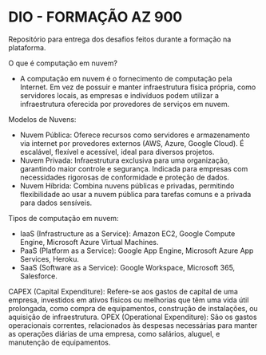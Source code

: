 # DIO - FORMAÇÃO AZ 900
Repositório para entrega dos desafios feitos durante a formação na plataforma.

O que é computação em nuvem?
- A computação em nuvem é o fornecimento de computação pela Internet. Em vez de possuir e manter infraestrutura física própria, como servidores locais, as empresas e indivíduos podem utilizar a infraestrutura oferecida por provedores de serviços em nuvem.

Modelos de Nuvens:
- Nuvem Pública: Oferece recursos como servidores e armazenamento via internet por provedores externos (AWS, Azure, Google Cloud). É escalável, flexível e acessível, ideal para diversos projetos.
- Nuvem Privada: Infraestrutura exclusiva para uma organização, garantindo maior controle e segurança. Indicada para empresas com necessidades rigorosas de conformidade e proteção de dados.
- Nuvem Híbrida: Combina nuvens públicas e privadas, permitindo flexibilidade ao usar a nuvem pública para tarefas comuns e a privada para dados sensíveis.

Tipos de computação em nuvem:
- IaaS (Infrastructure as a Service): Amazon EC2, Google Compute Engine, Microsoft Azure Virtual Machines.
- PaaS (Platform as a Service): Google App Engine, Microsoft Azure App Services, Heroku.
- SaaS (Software as a Service): Google Workspace, Microsoft 365, Salesforce.

CAPEX (Capital Expenditure): Refere-se aos gastos de capital de uma empresa, investidos em ativos físicos ou melhorias que têm uma vida útil prolongada, como compra de equipamentos, construção de instalações, ou aquisição de infraestrutura.
OPEX (Operational Expenditure): São os gastos operacionais correntes, relacionados às despesas necessárias para manter as operações diárias de uma empresa, como salários, aluguel, e manutenção de equipamentos.
